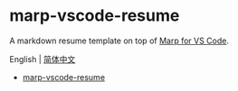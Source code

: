 # marp-vscode-resume

A markdown resume template on top of [Marp for VS Code](https://marketplace.visualstudio.com/items?itemName=marp-team.marp-vscode).

English | [简体中文](README.zh-Hans.md)

- [marp-vscode-resume](#marp-vscode-resume)
